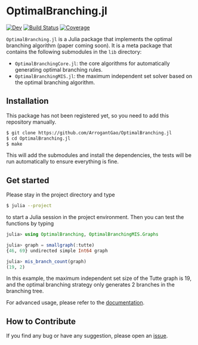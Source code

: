 # OptimalBranching.jl

[![Dev](https://img.shields.io/badge/docs-dev-blue.svg)](https://ArrogantGao.github.io/OptimalBranching.jl/dev/)
[![Build Status](https://github.com/ArrogantGao/OptimalBranching.jl/actions/workflows/CI.yml/badge.svg?branch=main)](https://github.com/ArrogantGao/OptimalBranching.jl/actions/workflows/CI.yml?query=branch%3Amain)
[![Coverage](https://codecov.io/gh/ArrogantGao/OptimalBranching.jl/branch/main/graph/badge.svg)](https://codecov.io/gh/ArrogantGao/OptimalBranching.jl)


`OptimalBranching.jl` is a Julia package that implements the optimal branching algorithm (paper coming soon). It is a meta package that contains the following submodules in the `lib` directory:
- `OptimalBranchingCore.jl`: the core algorithms for automatically generating optimal branching rules.
- `OptimalBranchingMIS.jl`: the maximum independent set solver based on the optimal branching algorithm.

## Installation

This package has not been registered yet, so you need to add this repository manually.

```bash
$ git clone https://github.com/ArrogantGao/OptimalBranching.jl
$ cd OptimalBranching.jl
$ make
```

This will add the submodules and install the dependencies, the tests will be run automatically to ensure everything is fine.

## Get started

Please stay in the project directory and type
```bash
$ julia --project
```
to start a Julia session in the project environment. Then you can test the functions by typing
```julia
julia> using OptimalBranching, OptimalBranchingMIS.Graphs

julia> graph = smallgraph(:tutte)
{46, 69} undirected simple Int64 graph

julia> mis_branch_count(graph)
(19, 2)
```
In this example, the maximum independent set size of the Tutte graph is 19, and the optimal branching strategy only generates 2 branches in the branching tree.

For advanced usage, please refer to the [documentation](https://ArrogantGao.github.io/OptimalBranching.jl/dev/).

## How to Contribute

If you find any bug or have any suggestion, please open an [issue](https://github.com/ArrogantGao/OptimalBranching.jl/issues).